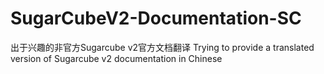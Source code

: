 # SugarCubeV2-Documentation-SC
出于兴趣的非官方Sugarcube v2官方文档翻译  Trying to provide a translated version of Sugarcube v2 documentation in Chinese
